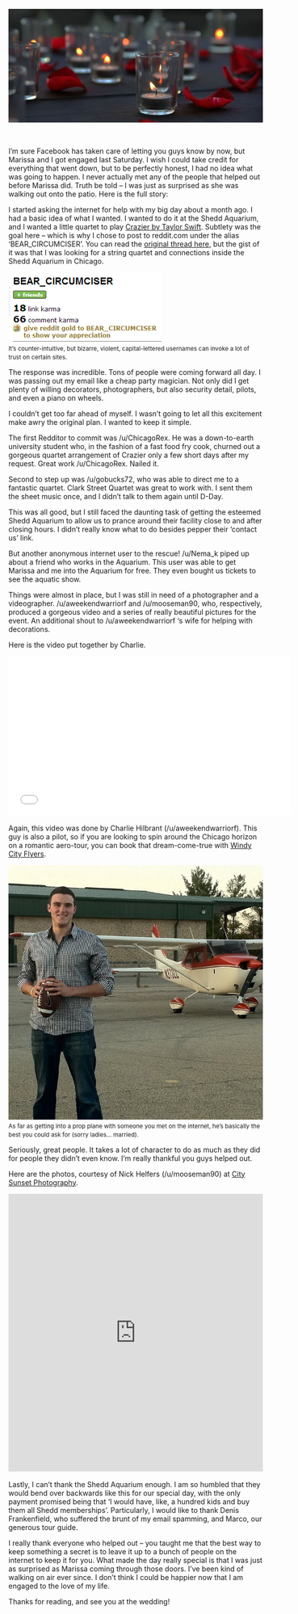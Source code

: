 <!--Engaged-->
<!--Last Saturday, I got engaged with the help of a few very generous Redditors. Here is the story.-->

![banner](/static/img/rosesbanner.jpg)

<br>

I’m sure Facebook has taken care of letting you guys know by now, but Marissa and I got engaged last Saturday.  I wish I could take credit for everything that went down, but to be perfectly honest, I had no idea what was going to happen.  I never actually met any of the people that helped out before Marissa did.  Truth be told – I was just as surprised as she was walking out onto the patio.  Here is the full story:

I started asking the internet for help with my big day about a month ago.  I had a basic idea of what I wanted.  I wanted to do it at the Shedd Aquarium, and I wanted a little quartet to play [Crazier by Taylor Swift](http://www.youtube.com/watch?v=N9B747RQM3w).  Subtlety was the goal here – which is why I chose to post to reddit.com under the alias ‘BEAR_CIRCUMCISER’.  You can read the [original thread here](http://www.reddit.com/r/chicago/comments/1kvj6o/chicagoans_im_looking_to_hire_a_special_task/), but the gist of it was that I was looking for a string quartet and connections inside the Shedd Aquarium in Chicago.

<div class="row">
    <div class="col-centered col-lg-6">
        <div class="thumbnail">
            <img src="/static/img/bearcircumciser.png">
            <div class="caption">
                <small>It’s counter-intuitive, but bizarre, violent, capital-lettered usernames can invoke a lot of trust on certain sites.</small>
            </div>
        </div>
    </div>
</div>

The response was incredible.  Tons of people were coming forward all day.  I was passing out my email like a cheap party magician.  Not only did I get plenty of willing decorators, photographers, but also security detail, pilots, and even a piano on wheels.

I couldn’t get too far ahead of myself.  I wasn’t going to let all this excitement make awry the original plan.  I wanted to keep it simple.

The first Redditor to commit was /u/ChicagoRex.  He was a down-to-earth university student who, in the fashion of a fast food fry cook, churned out a gorgeous quartet arrangement of Crazier only a few short days after my request.  Great work /u/ChicagoRex.  Nailed it.

Second to step up was /u/gobucks72, who was able to direct me to a fantastic quartet.  Clark Street Quartet was great to work with.  I sent them the sheet music once, and I didn’t talk to them again until D-Day.

This was all good, but I still faced the daunting task of getting the esteemed Shedd Aquarium to allow us to prance around their facility close to and after closing hours.  I didn’t really know what to do besides pepper their ‘contact us’ link.

But another anonymous internet user to the rescue!  /u/Nema_k piped up about a friend who works in the Aquarium.  This user was able to get Marissa and me into the Aquarium for free.  They even bought us tickets to see the aquatic show.

Things were almost in place, but I was still in need of a photographer and a videographer.  /u/aweekendwarriorf and /u/mooseman90, who, respectively, produced a gorgeous video and a series of really beautiful pictures for the event.  An additional shout to /u/aweekendwarriorf ‘s wife for helping with decorations.

Here is the video put together by Charlie.

<iframe width="560" height="315" src="//www.youtube.com/embed/g8tBLSrc3pA" frameborder="0" allowfullscreen></iframe>

<br>

Again, this video was done by Charlie Hilbrant (/u/aweekendwarriorf).  This guy is also a pilot, so if you are looking to spin around the Chicago horizon on a romantic aero-tour, you can book that dream-come-true with [Windy City Flyers](http://windycityflyers.com/).


<div class="row">
    <div class="col-centered col-lg-6">
        <div class="thumbnail">
            <img src="/static/img/charlie.jpg">
            <div class="caption">
                <small>As far as getting into a prop plane with someone you met on the internet, he’s basically the best you could ask for (sorry ladies… married).</small>
            </div>
        </div>
    </div>
</div>

Seriously, great people.  It takes a lot of character to do as much as they did for people they didn’t even know.  I’m really thankful you guys helped out.

Here are the photos, courtesy of Nick Helfers (/u/mooseman90) at [City Sunset Photography](http://www.citysunsetphotography.com/).

<iframe src="http://imgur.com/a/dPrCg/embed" height="550" width="100%" frameborder="0"></iframe>

<br>

Lastly, I can’t thank the Shedd Aquarium enough.  I am so humbled that they would bend over backwards like this for our special day, with the only payment promised being that ‘I would have, like, a hundred kids and buy them all Shedd memberships’.  Particularly, I would like to thank Denis Frankenfield, who suffered the brunt of my email spamming, and Marco, our generous tour guide.

I really thank everyone who helped out – you taught me that the best way to keep something a secret is to leave it up to a bunch of people on the internet to keep it for you.  What made the day really special is that I was just as surprised as Marissa coming through those doors.  I’ve been kind of walking on air ever since.  I don’t think I could be happier now that I am engaged to the love of my life.

Thanks for reading, and see you at the wedding!